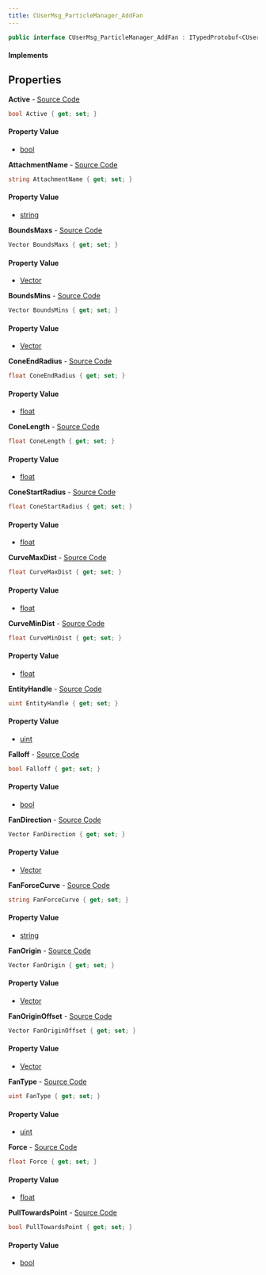 ```yaml
---
title: CUserMsg_ParticleManager_AddFan
---
```


```csharp
public interface CUserMsg_ParticleManager_AddFan : ITypedProtobuf<CUserMsg_ParticleManager_AddFan>, INativeHandle
```

#### Implements

## Properties

**Active** - [Source Code](https://github.com/swiftly-solution/swiftlys2/blob/master/managed/src/SwiftlyS2.Generated/Protobufs/Interfaces/CUserMsg_ParticleManager_AddFan.cs#L13)

```csharp
bool Active { get; set; }
```

#### Property Value

- [bool](https://learn.microsoft.com/dotnet/api/system.boolean)

**AttachmentName** - [Source Code](https://github.com/swiftly-solution/swiftlys2/blob/master/managed/src/SwiftlyS2.Generated/Protobufs/Interfaces/CUserMsg_ParticleManager_AddFan.cs#L64)

```csharp
string AttachmentName { get; set; }
```

#### Property Value

- [string](https://learn.microsoft.com/dotnet/api/system.string)

**BoundsMaxs** - [Source Code](https://github.com/swiftly-solution/swiftlys2/blob/master/managed/src/SwiftlyS2.Generated/Protobufs/Interfaces/CUserMsg_ParticleManager_AddFan.cs#L19)

```csharp
Vector BoundsMaxs { get; set; }
```

#### Property Value

- [Vector](/docs/api/shared/natives/vector)

**BoundsMins** - [Source Code](https://github.com/swiftly-solution/swiftlys2/blob/master/managed/src/SwiftlyS2.Generated/Protobufs/Interfaces/CUserMsg_ParticleManager_AddFan.cs#L16)

```csharp
Vector BoundsMins { get; set; }
```

#### Property Value

- [Vector](/docs/api/shared/natives/vector)

**ConeEndRadius** - [Source Code](https://github.com/swiftly-solution/swiftlys2/blob/master/managed/src/SwiftlyS2.Generated/Protobufs/Interfaces/CUserMsg_ParticleManager_AddFan.cs#L55)

```csharp
float ConeEndRadius { get; set; }
```

#### Property Value

- [float](https://learn.microsoft.com/dotnet/api/system.single)

**ConeLength** - [Source Code](https://github.com/swiftly-solution/swiftlys2/blob/master/managed/src/SwiftlyS2.Generated/Protobufs/Interfaces/CUserMsg_ParticleManager_AddFan.cs#L58)

```csharp
float ConeLength { get; set; }
```

#### Property Value

- [float](https://learn.microsoft.com/dotnet/api/system.single)

**ConeStartRadius** - [Source Code](https://github.com/swiftly-solution/swiftlys2/blob/master/managed/src/SwiftlyS2.Generated/Protobufs/Interfaces/CUserMsg_ParticleManager_AddFan.cs#L52)

```csharp
float ConeStartRadius { get; set; }
```

#### Property Value

- [float](https://learn.microsoft.com/dotnet/api/system.single)

**CurveMaxDist** - [Source Code](https://github.com/swiftly-solution/swiftlys2/blob/master/managed/src/SwiftlyS2.Generated/Protobufs/Interfaces/CUserMsg_ParticleManager_AddFan.cs#L46)

```csharp
float CurveMaxDist { get; set; }
```

#### Property Value

- [float](https://learn.microsoft.com/dotnet/api/system.single)

**CurveMinDist** - [Source Code](https://github.com/swiftly-solution/swiftlys2/blob/master/managed/src/SwiftlyS2.Generated/Protobufs/Interfaces/CUserMsg_ParticleManager_AddFan.cs#L43)

```csharp
float CurveMinDist { get; set; }
```

#### Property Value

- [float](https://learn.microsoft.com/dotnet/api/system.single)

**EntityHandle** - [Source Code](https://github.com/swiftly-solution/swiftlys2/blob/master/managed/src/SwiftlyS2.Generated/Protobufs/Interfaces/CUserMsg_ParticleManager_AddFan.cs#L61)

```csharp
uint EntityHandle { get; set; }
```

#### Property Value

- [uint](https://learn.microsoft.com/dotnet/api/system.uint32)

**Falloff** - [Source Code](https://github.com/swiftly-solution/swiftlys2/blob/master/managed/src/SwiftlyS2.Generated/Protobufs/Interfaces/CUserMsg_ParticleManager_AddFan.cs#L37)

```csharp
bool Falloff { get; set; }
```

#### Property Value

- [bool](https://learn.microsoft.com/dotnet/api/system.boolean)

**FanDirection** - [Source Code](https://github.com/swiftly-solution/swiftlys2/blob/master/managed/src/SwiftlyS2.Generated/Protobufs/Interfaces/CUserMsg_ParticleManager_AddFan.cs#L28)

```csharp
Vector FanDirection { get; set; }
```

#### Property Value

- [Vector](/docs/api/shared/natives/vector)

**FanForceCurve** - [Source Code](https://github.com/swiftly-solution/swiftlys2/blob/master/managed/src/SwiftlyS2.Generated/Protobufs/Interfaces/CUserMsg_ParticleManager_AddFan.cs#L34)

```csharp
string FanForceCurve { get; set; }
```

#### Property Value

- [string](https://learn.microsoft.com/dotnet/api/system.string)

**FanOrigin** - [Source Code](https://github.com/swiftly-solution/swiftlys2/blob/master/managed/src/SwiftlyS2.Generated/Protobufs/Interfaces/CUserMsg_ParticleManager_AddFan.cs#L22)

```csharp
Vector FanOrigin { get; set; }
```

#### Property Value

- [Vector](/docs/api/shared/natives/vector)

**FanOriginOffset** - [Source Code](https://github.com/swiftly-solution/swiftlys2/blob/master/managed/src/SwiftlyS2.Generated/Protobufs/Interfaces/CUserMsg_ParticleManager_AddFan.cs#L25)

```csharp
Vector FanOriginOffset { get; set; }
```

#### Property Value

- [Vector](/docs/api/shared/natives/vector)

**FanType** - [Source Code](https://github.com/swiftly-solution/swiftlys2/blob/master/managed/src/SwiftlyS2.Generated/Protobufs/Interfaces/CUserMsg_ParticleManager_AddFan.cs#L49)

```csharp
uint FanType { get; set; }
```

#### Property Value

- [uint](https://learn.microsoft.com/dotnet/api/system.uint32)

**Force** - [Source Code](https://github.com/swiftly-solution/swiftlys2/blob/master/managed/src/SwiftlyS2.Generated/Protobufs/Interfaces/CUserMsg_ParticleManager_AddFan.cs#L31)

```csharp
float Force { get; set; }
```

#### Property Value

- [float](https://learn.microsoft.com/dotnet/api/system.single)

**PullTowardsPoint** - [Source Code](https://github.com/swiftly-solution/swiftlys2/blob/master/managed/src/SwiftlyS2.Generated/Protobufs/Interfaces/CUserMsg_ParticleManager_AddFan.cs#L40)

```csharp
bool PullTowardsPoint { get; set; }
```

#### Property Value

- [bool](https://learn.microsoft.com/dotnet/api/system.boolean)

